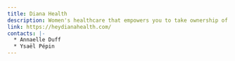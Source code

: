 ```yaml
---
title: Diana Health
description: Women's healthcare that empowers you to take ownership of your whole health
link: https://heydianahealth.com/
contacts: |-
  * Annaelle Duff
  * Ysaël Pépin
---
```

